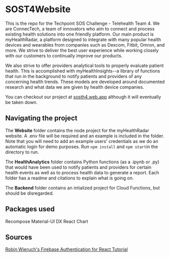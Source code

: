 # SOST4Website
This is the repo for the Techpoint SOS Challenge - Telehealth Team 4.
We are ConnecTech, a team of innovators who aim to connect and process existing health solutions into one friendly platform.
Our main product is myHealthRadar, a platform designed to integrate with many popular health devices and wearables from companies such as Dexcom, Fitbit, Omron, and more. We strive to deliver the best user experience while working closely with our customers to continually improve our products. 

We also strive to offer providers analytical tools to properly evaluate patient health. This is accomplished with myHealthInsights--a library of functions that run in the background to notify patients and providers of any concerning health trends. These models are developed around documented research and what data we are given by health device companies.

You can checkout our project at [sosth4.web.app](https://sosth4.web.app/) although it will eventually be taken down.

## Navigating the project

The **Website** folder contains the node project for the myHealthRadar website. A .env file will be required and an example is included in the folder. Note that you will need to add an example users' credentials as we do an automatic login for demo purposes.
Run `npm install` and `npm start`in the directory to run. 

The **HealthAnalytics** folder contains Python functions (as a .ipynb or .py) that would have been used to notify patients and providers for certain health events as well as to process health data to generate a report. Each folder has a readme and citations to explain what is going on.

The **Backend** folder contains an intialized project for Cloud Functions, but should be disregarded.

## Packages used

Recompose
Material-UI
DX React Chart

## Sources
[Robin Wieruch's Firebase Authentication for React Tutorial](https://www.robinwieruch.de/complete-firebase-authentication-react-tutorial)

